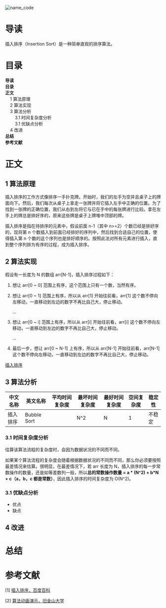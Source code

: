 ![name_code](https://gitee.com/struggle3014/picBed/raw/master/name_code.png)

# 导读

插入排序（Insertion Sort）是一种简单直观的排序算法。



# 目录

<nav>
<a href='#导读' style='text-decoration:none;font-weight:bolder'>导读</a><br/>
<a href='#目录' style='text-decoration:none;font-weight:bolder'>目录</a><br/>
<a href='#正文' style='text-decoration:none;font-weight:bolder'>正文</a><br/>
&nbsp;&nbsp;&nbsp;&nbsp;<a href='#1 算法原理' style='text-decoration:none;${border-style}'>1 算法原理</a><br/>
&nbsp;&nbsp;&nbsp;&nbsp;<a href='#2 算法实现' style='text-decoration:none;${border-style}'>2 算法实现</a><br/>
&nbsp;&nbsp;&nbsp;&nbsp;<a href='#3 算法分析' style='text-decoration:none;${border-style}'>3 算法分析</a><br/>
&nbsp;&nbsp;&nbsp;&nbsp;&nbsp;&nbsp;&nbsp;&nbsp;<a href='#3.1 时间复杂度分析' style='text-decoration:none;${border-style}'>3.1 时间复杂度分析</a><br/>
&nbsp;&nbsp;&nbsp;&nbsp;&nbsp;&nbsp;&nbsp;&nbsp;<a href='#3.1 优缺点分析' style='text-decoration:none;${border-style}'>3.1 优缺点分析</a><br/>
&nbsp;&nbsp;&nbsp;&nbsp;<a href='#4 改进' style='text-decoration:none;${border-style}'>4 改进</a><br/>
<a href='#总结' style='text-decoration:none;font-weight:bolder'>总结</a><br/>
<a href='#参考文献' style='text-decoration:none;font-weight:bolder'>参考文献</a><br/>
</nav>

# 正文

## 1 算法原理

插入排序的工作方式像排序一手扑克牌。开始时，我们的左手为空并且桌子上的牌面向下。然后，我们每次从桌子上拿走一张牌并将它插入左手中正确的位置。为了找到一张牌的正确位置，我们从右到左将它与已在手中的每张牌进行比较。拿在左手上的牌总是排好序的，原来这些牌是桌子上牌堆中顶部的牌。

插入排序是指在待排序的元素中，假设前面 n-1（其中 n>=2）个数已经是排好序的，现将第 n 个数插入到前面已经排好的序列中，然后找到合适自己的位置，使得插入第 n 个数的这个序列也是排好顺序的。按照此法对所有元素进行插入，直到整个序列排为有序的过程，成为插入排序。



## 2 算法实现

假设有一长度为 N 的数组 arr[N-1]，插入排序过程如下：

1. 想让 arr[0 ~ 0] 范围上有序，这个范围上只有一个数，当然有序。

2. 想让 arr[0 ~ 1] 范围上有序，所以从 arr[1] 开始往前看，arr[1] 这个数不停向左移动，一直移动到左边的数字不再比自己大，停止移动。

   ...

3. 想让 arr[0 ~ i] 范围上有序，所以从 arr[i] 开始往前看，arr[i] 这个数不停向左移动，一直移动到左边的数字不再比自己大，停止移动。

   ...

4. 最后一步，想让 arr[0 ~ N-1] 上有序，所以从 arr[N-1] 开始往前看，arr[N-1]  这个数不停向左移动，一直移动到左边的数字不再比自己大，停止移动。

[插入排序](../../../../projects/alogorithm-basic/src/main/java/com/xiumei/alogrithm/sort/Code03_InsertionSort.java)

## 3 算法分析

| 中文名称 | 英文名称    | 平均时间复杂度 | 最坏时间复杂度 | 最好时间复杂度 | 空间复杂度 | 稳定性 |
| -------- | ----------- | -------------- | -------------- | -------------- | ---------- | ------ |
| 插入排序 | Bubble Sort |                | N^2            | N              | 1          | 不稳定 |

### 3.1 时间复杂度分析

估算该算法流程的复杂度时，会因为数据状况的不同而不同。

如果某个算法流程的复杂度会随着根据数据状况的不同而不同，那么你必须要按照最差情况来估算。很明显，在最差情况下，若 arr 长度为 N，插入排序的每一步常数操作的数量，还是如等差数列一般，所以**总的常数操作数量 = a * (N^2) + b*N + c（a，b，c 都是常数）**，因此插入排序的时间复杂度为 O(N^2)。

### 3.1 优缺点分析

* 优点
* 缺点



## 4 改进



# 总结





# 参考文献

[1] [插入排序，百度百科](https://baike.baidu.com/item/插入排序)

[2] [算法动画演示，旧金山大学](https://www.cs.usfca.edu/~galles/visualization/Algorithms.html)